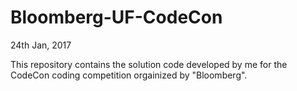 # Bloomberg-UF-CodeCon
24th Jan, 2017

This repository contains the solution code developed by me for the CodeCon coding competition orgainized by "Bloomberg".
